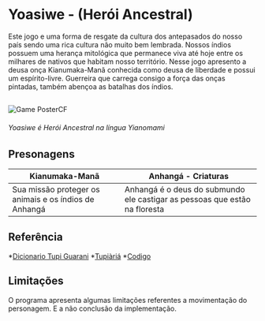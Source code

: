 # Yoasiwe - (Herói Ancestral)

Este jogo e uma forma de resgate da cultura dos antepasados do nosso país sendo uma rica cultura não muito bem lembrada.
Nossos índios possuem uma herança mitológica que permanece viva até hoje entre os milhares de nativos que habitam nosso território.
Nesse jogo apresento a deusa onça Kianumaka-Manã conhecida como deusa de liberdade e possui um espírito-livre. Guerreira que carrega consigo a força das onças pintadas, também abençoa as batalhas dos índios.
##
![Game PosterCF](https://user-images.githubusercontent.com/62891985/87992971-c91e6c80-cabf-11ea-93d2-ffa80b85580b.png)

###### Yoasiwe é Herói Ancestral na língua Yianomami                                                      

## Presonagens 
| Kianumaka-Manã | Anhangá - Criaturas|
|----------------|--------------------|
|Sua missão proteger os animais e os índios de Anhangá |Anhangá é o deus do submundo ele castigar as pessoas que estão na floresta|

## Referência
*[Dicionario Tupi Guarani](https://www.dicionariotupiguarani.com.br/yanomami/)
*[Tupiàriá](https://www.behance.net/gallery/29153593/Tupiaria)
*[Codigo](http://bit.ly/unity2d-playlist)

## Limitações
O programa apresenta algumas limitações referentes a movimentação do personagem. E a não conclusão da implementação.
